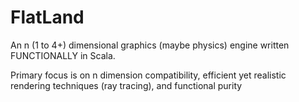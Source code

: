 # FlatLand
An n (1 to 4+) dimensional graphics (maybe physics) engine written FUNCTIONALLY in Scala.

Primary focus is on n dimension compatibility, efficient yet realistic rendering techniques (ray tracing), and functional purity
